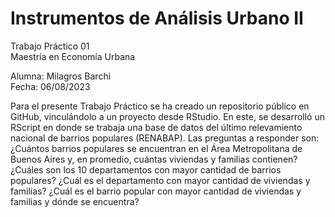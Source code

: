 # Instrumentos de Análisis Urbano II  
Trabajo Práctico 01  
Maestría en Economía Urbana

Alumna: Milagros Barchi  
Fecha: 06/08/2023

Para el presente Trabajo Práctico se ha creado un repositorio público en GitHub, vinculándolo a un proyecto desde RStudio. En este, se desarrolló un RScript en donde se trabaja una base de datos del último relevamiento nacional de barrios populares (RENABAP). Las preguntas a responder son: ¿Cuántos barrios populares se encuentran en el Área Metropolitana de Buenos Aires y, en promedio, cuántas viviendas y familias contienen? ¿Cuáles son los 10 departamentos con mayor cantidad de barrios populares? ¿Cuál es el departamento con mayor cantidad de viviendas y familias? ¿Cuál es el barrio popular con mayor cantidad de viviendas y familias y dónde se encuentra?
